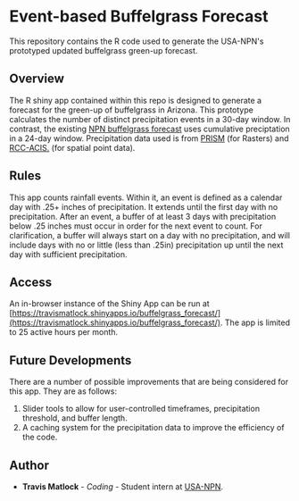 # Event-based Buffelgrass Forecast
This repository contains the R code used to generate the USA-NPN's prototyped updated buffelgrass green-up forecast.

## Overview
The R shiny app contained within this repo is designed to generate a forecast for the green-up of buffelgrass in Arizona. This prototype calculates the number of distinct precipitation events in a 30-day window. In contrast, the existing [NPN buffelgrass forecast](https://usanpn.org/data/forecasts/Buffelgrass) uses cumulative preciptation in a 24-day window. Precipitation data used is from [PRISM](http://prism.oregonstate.edu/) (for Rasters) and [RCC-ACIS.](https://www.rcc-acis.org/index.html) (for spatial point data). 

## Rules
This app counts rainfall events. Within it, an event is defined as a calendar day with .25+ inches of precipitation. It extends until the first day with no precipitation. After an event, a buffer of at least 3 days with precipitation below .25 inches must occur in order for the next event to count. For clarification, a buffer will always start on a day with no precipitation, and will include days with no or little (less than .25in) precipitation up until the next day with sufficient precipitation.

## Access
An in-browser instance of the Shiny App can be run at [https://travismatlock.shinyapps.io/buffelgrass_forecast/](https://travismatlock.shinyapps.io/buffelgrass_forecast/). The app is limited to 25 active hours per month.

## Future Developments
There are a number of possible improvements that are being considered for this app. They are as follows:
1. Slider tools to allow for user-controlled timeframes, precipitation threshold, and buffer length.
2. A caching system for the precipitation data to improve the efficiency of the code.

## Author
* **Travis Matlock** - *Coding* - Student intern at [USA-NPN](https://github.com/usa-npn).
